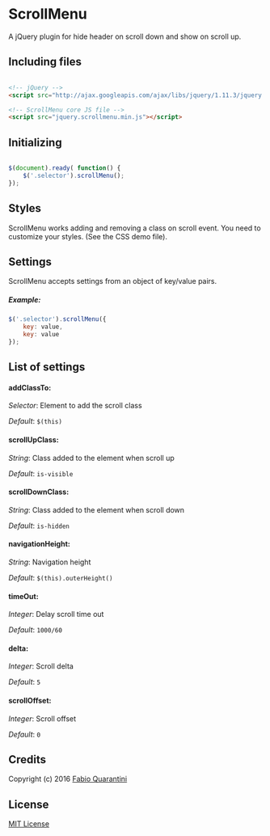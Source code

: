 # ScrollMenu

A jQuery plugin for hide header on scroll down and show on scroll up.

## Including files


```html

<!-- jQuery -->
<script src="http://ajax.googleapis.com/ajax/libs/jquery/1.11.3/jquery.min.js"></script>

<!-- ScrollMenu core JS file -->
<script src="jquery.scrollmenu.min.js"></script>

```

## Initializing

```javascript

$(document).ready( function() {
	$('.selector').scrollMenu();
});

```

## Styles
ScrollMenu works adding and removing a class on scroll event. You need to customize your styles. (See the CSS demo file).

## Settings
ScrollMenu accepts settings from an object of key/value pairs.

##### Example:
```javascript
$('.selector').scrollMenu({
	key: value,
	key: value
});
```

## List of settings

#### addClassTo:
*Selector*: Element to add the scroll class

*Default*: `$(this)`

#### scrollUpClass:
*String*: Class added to the element when scroll up

*Default*: `is-visible`

#### scrollDownClass:
*String*: Class added to the element when scroll down

*Default*: `is-hidden`

#### navigationHeight:
*String*: Navigation height

*Default*: `$(this).outerHeight()`

#### timeOut:
*Integer*: Delay scroll time out

*Default*: `1000/60`

#### delta:
*Integer*: Scroll delta

*Default*: `5`

#### scrollOffset:
*Integer*: Scroll offset

*Default*: `0`


## Credits

Copyright (c) 2016 [Fabio Quarantini](http://www.fabioquarantini.com)

## License

[MIT License](http://opensource.org/licenses/MIT)